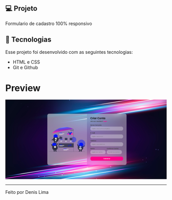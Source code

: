 ## 💻 Projeto
 Formulario de cadastro 100% responsivo

## 🚀 Tecnologias

Esse projeto foi desenvolvido com as seguintes tecnologias:

- HTML e CSS
- Git e Github

# Preview
![Imagem de como ficou](/Final.png)

---

Feito por Denis Lima